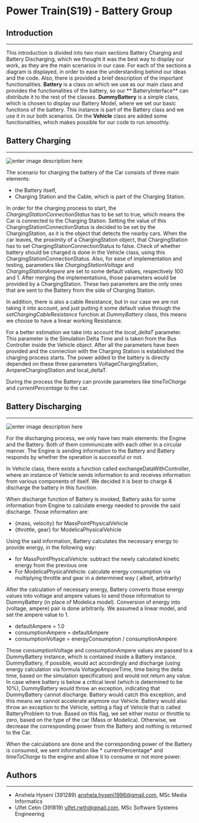 Power Train(S19) - Battery Group
====================


**Introduction**
----------------
----------
This introduction is divided into two main sections Battery Charging and Battery Discharging, which we thought it was
the best way to display our work, as they are the main scenarios in our case. For each of the sections a diagram is
displayed, in order to ease the understanding behind our ideas and the code. Also, there is provided a brief description
of the important functionalities.
**Battery** is a class on which we use as our main class and provides the functionalities of the battery, so our **
BatteryInterface** can distribute it to the rest of the classes.
**DummyBattery** is a simple class, which is chosen to display our Battery Model, where we set our basic functions of
the battery. This instance is part of the Battery class and we use it in our both scenarios.
On the **Vehicle** class are added some functionalities, which makes possible for our code to run smoothly.

**Battery Charging**
----------------
----------

![enter image description here](https://lh3.googleusercontent.com/-x75VNqVuxlE/XW4eMGpJMYI/AAAAAAAABtQ/dnrAe5h-Ey8znbCnPw6icE_XYwIYkgG8wCLcBGAs/s0/Battery_Charging.PNG "Battery_Charging")

The scenario for charging the battery of the Car consists of three main elements:

- the Battery itself,
- Charging Station and the Cable, which is part of the Charging Station.

In order for the charging process to start, the *ChargingStationConnectionStatus* has to be set to true, which means the
Car is connected to the Charging Station. Setting the value of this ChargingStationConnectionStatus is decided to be set
by the ChargingStation, as it is the object that detects the nearby cars. When the car leaves, the proximity of a
ChargingStation object, that ChargingStation has to set ChargingStationConnectionStatus to false. Check of whether
battery should be charged is done in the Vehicle class, using this ChargingStationConnectionStatus. Also, for ease of
implementation and testing, parameters like *ChargingStationVoltage* and *ChargingStationAmpere* are set to some default
values, respectively 100 and 1. After merging the implementations, those parameters would be provided by a
ChargingStation. These two parameters are the only ones that are sent to the Battery from the side of Charging Station.

In addition, there is also a cable Resistance, but in our case we are not taking it into account, and just putting it
some default value through the *setChargingCableResistance* function at *DummyBattery* class, this means we choose to
have a linear working Resistance.

For a better estimation we take into account the *local_deltaT* parameter. This parameter is the Simulation Delta Time
and is taken from the Bus Controller inside the Vehicle object. After all the parameters have been provided and the
connection with the Charging Station is established the charging process starts. The power added to the battery is
directly depended on these three parameters VoltageChargingStation, AmpereChargingStation and local_deltaT.

During the process the Battery can provide parameters like *timeToCharge* and *currentPercentage* to the car.

**Battery Discharging**
-------------------
----------
![enter image description here](https://lh3.googleusercontent.com/tHrJQ-2TbFFBq5ztSHW8ghO_-O11LYt36tlsLqjky4_az4ehsP13qPJ39xRxboxc7tr7JScGK92a=s0 "Battery_Discharging")

For the discharging process, we only have two main elements: the Engine and the Battery. Both of them communicate with
each other in a circular manner. The Engine is sending information to the Battery and Battery responds by whether the
operation is successful or not.

In Vehicle class, there exists a function called exchangeDataWithController, where an instance of Vehicle sends
information to and receives information from various components of itself. We decided it is best to charge & discharge
the battery in this function.

When discharge function of Battery is invoked, Battery asks for some information from Engine to calculate energy needed
to provide the said discharge. Those information are:

- {mass, velocity} for MassPointPhysicalVehicle
- {throttle, gear} for ModelicaPhysicalVehicle

Using the said information, Battery calculates the necessary energy to provide energy, in the following way:

- for MassPointPhysicalVehicle: subtract the newly calculated kinetic energy from the previous one
- For ModelicaPhysicalVehicle: calculate energy consumption via multiplying throttle and gear in a determined way (
  albeit, arbitrarily)

After the calculation of necessary energy, Battery converts those energy values into voltage and ampere values to send
those information to DummyBattery (in place of Modelica model). Conversion of energy into (voltage, ampere) pair is done
arbitrarily. We assumed a linear model, and set the ampere value to 1.

- defaultAmpere = 1.0
- consumptionAmpere = defaultAmpere
- consumptionVoltage = energyConsumption / consumptionAmpere

Those consumptionVoltage and consumptionAmpere values are passed to a DummyBattery instance, which is contained inside a
Battery instance. DummyBattery, if possible, would act accordingly and discharge (using energy calculation via formula
Voltage*Ampere*Time, time being the delta time, based on the simulation specification) and would not return any value.
In case where battery is below a critical level (which is determined to be 10%), DummyBattery would throw an exception,
indicating that DummyBattery cannot discharge. Battery would catch this exception, and this means we cannot accelerate
anymore our Vehicle. Battery would also throw an exception to the Vehicle, setting a flag of Vehicle that is called
BatteryProblem to true. Based on this flag, we set either motor or throttle to zero, based on the type of the car (Mass
or Modelica). Otherwise, we decrease the corresponding power from the Battery and nothing is returned to the Car.

When the calculations are done and the corresponding power of the Battery is consumed, we sent information like *
currentPercentage* and *timeToCharge* to the engine and allow it to consume or not more power.

**Authors**
-------------------
----------

- Anxhela Hyseni (391289) anxhela.hyseni1996@gmail.com, MSc Media Informatics
- Ulfet Cetin (391819) ulfet.rwth@gmail.com, MSc Software Systems Engineering
